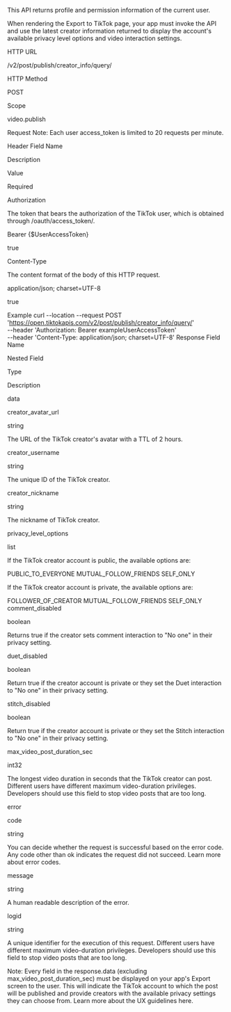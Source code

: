 This API returns profile and permission information of the current user.

When rendering the Export to TikTok page, your app must invoke the API and use the latest creator information returned to display the account's available privacy level options and video interaction settings.

HTTP URL

/v2/post/publish/creator_info/query/

HTTP Method

POST

Scope

video.publish

Request
Note: Each user access_token is limited to 20 requests per minute.

Header
Field Name

Description

Value

Required

Authorization

The token that bears the authorization of the TikTok user, which is obtained through /oauth/access_token/.

Bearer {$UserAccessToken}

true

Content-Type

The content format of the body of this HTTP request.

application/json; charset=UTF-8

true

Example
curl --location --request POST 'https://open.tiktokapis.com/v2/post/publish/creator_info/query/' \
--header 'Authorization: Bearer exampleUserAccessToken' \
--header 'Content-Type: application/json; charset=UTF-8'
Response
Field Name

Nested Field

Type

Description

data

creator_avatar_url

string

The URL of the TikTok creator's avatar with a TTL of 2 hours.

creator_username

string

The unique ID of the TikTok creator.

creator_nickname

string

The nickname of TikTok creator.

privacy_level_options


list<string>


If the TikTok creator account is public, the available options are:

PUBLIC_TO_EVERYONE
MUTUAL_FOLLOW_FRIENDS
SELF_ONLY

If the TikTok creator account is private, the available options are:

FOLLOWER_OF_CREATOR
MUTUAL_FOLLOW_FRIENDS
SELF_ONLY
comment_disabled


boolean


Returns true if the creator sets comment interaction to "No one" in their privacy setting.

duet_disabled


boolean

Return true if the creator account is private or they set the Duet interaction to "No one" in their privacy setting.

stitch_disabled


boolean


Return true if the creator account is private or they set the Stitch interaction to "No one" in their privacy setting.

max_video_post_duration_sec

int32

The longest video duration in seconds that the TikTok creator can post. Different users have different maximum video-duration privileges. Developers should use this field to stop video posts that are too long.

error

code

string

You can decide whether the request is successful based on the error code. Any code other than ok indicates the request did not succeed. Learn more about error codes.

message

string

A human readable description of the error.

logid

string

A unique identifier for the execution of this request. Different users have different maximum video-duration privileges. Developers should use this field to stop video posts that are too long.

Note: Every field in the response.data (excluding max_video_post_duration_sec) must be displayed on your app's Export screen to the user. This will indicate the TikTok account to which the post will be published and provide creators with the available privacy settings they can choose from. Learn more about the UX guidelines here.

